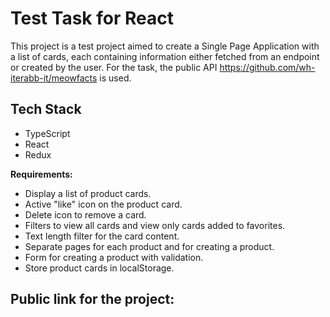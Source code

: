 # Test Task for React

This project is a test project aimed to create a Single Page Application with a list of cards, each containing information either fetched from an endpoint or created by the user. For the task, the public API https://github.com/wh-iterabb-it/meowfacts is used.

## Tech Stack

* TypeScript
* React
* Redux

**Requirements:**

* Display a list of product cards.
* Active "like" icon on the product card.
* Delete icon to remove a card.
* Filters to view all cards and view only cards added to favorites.
* Text length filter for the card content.
* Separate pages for each product and for creating a product.
* Form for creating a product with validation.
* Store product cards in localStorage.

## Public link for the project:

